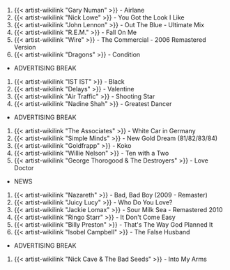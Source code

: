 1. {{< artist-wikilink "Gary Numan" >}} - Airlane
2. {{< artist-wikilink "Nick Lowe" >}} - You Got the Look I Like
3. {{< artist-wikilink "John Lennon" >}} - Out The Blue - Ultimate Mix
4. {{< artist-wikilink "R.E.M." >}} - Fall On Me
5. {{< artist-wikilink "Wire" >}} - The Commercial - 2006 Remastered Version
6. {{< artist-wikilink "Dragons" >}} - Condition

- ADVERTISING BREAK

1. {{< artist-wikilink "IST IST" >}} - Black
2. {{< artist-wikilink "Delays" >}} - Valentine
3. {{< artist-wikilink "Air Traffic" >}} - Shooting Star
4. {{< artist-wikilink "Nadine Shah" >}} - Greatest Dancer

- ADVERTISING BREAK

1. {{< artist-wikilink "The Associates" >}} - White Car in Germany
2. {{< artist-wikilink "Simple Minds" >}} - New Gold Dream (81/82/83/84)
3. {{< artist-wikilink "Goldfrapp" >}} - Koko
4. {{< artist-wikilink "Willie Nelson" >}} - Ten with a Two
5. {{< artist-wikilink "George Thorogood & The Destroyers" >}} - Love Doctor

- NEWS

1. {{< artist-wikilink "Nazareth" >}} - Bad, Bad Boy (2009 - Remaster)
2. {{< artist-wikilink "Juicy Lucy" >}} - Who Do You Love?
3. {{< artist-wikilink "Jackie Lomax" >}} - Sour Milk Sea - Remastered 2010
4. {{< artist-wikilink "Ringo Starr" >}} - It Don't Come Easy
5. {{< artist-wikilink "Billy Preston" >}} - That's The Way God Planned It
6. {{< artist-wikilink "Isobel Campbell" >}} - The False Husband

- ADVERTISING BREAK

1. {{< artist-wikilink "Nick Cave & The Bad Seeds" >}} - Into My Arms
